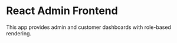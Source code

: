 
# React Admin Frontend

This app provides admin and customer dashboards with role-based rendering.
